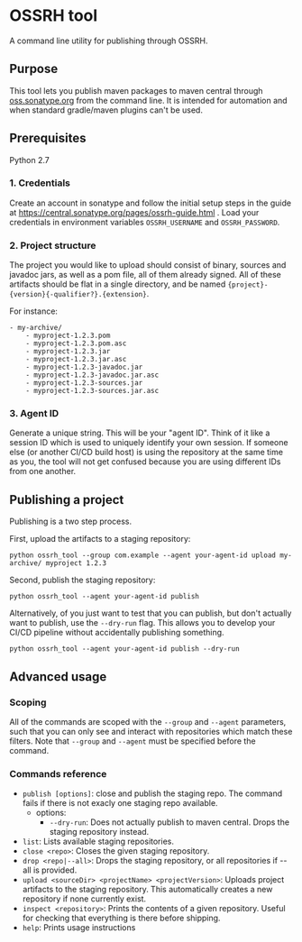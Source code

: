 OSSRH tool
==========

A command line utility for publishing through OSSRH.

## Purpose

This tool lets you publish maven packages to maven central through [oss.sonatype.org](https://oss.sonatype.org) from the command line. It is intended for automation and when standard gradle/maven plugins can't be used.

## Prerequisites

Python 2.7

### 1. Credentials

Create an account in sonatype and follow the initial setup steps in the guide at https://central.sonatype.org/pages/ossrh-guide.html .
Load your credentials in environment variables `OSSRH_USERNAME` and `OSSRH_PASSWORD`.

### 2. Project structure

The project you would like to upload should consist of binary, sources and javadoc jars, as well as a pom file, all of them already signed. All of these artifacts should be flat in a single directory, and be named `{project}-{version}{-qualifier?}.{extension}`.

For instance:

    - my-archive/
        - myproject-1.2.3.pom
        - myproject-1.2.3.pom.asc
        - myproject-1.2.3.jar
        - myproject-1.2.3.jar.asc
        - myproject-1.2.3-javadoc.jar
        - myproject-1.2.3-javadoc.jar.asc
        - myproject-1.2.3-sources.jar
        - myproject-1.2.3-sources.jar.asc

### 3. Agent ID

Generate a unique string. This will be your "agent ID". Think of it like a session ID which is used to uniquely identify your own session. If someone else (or another CI/CD build host) is using the repository at the same time as you, the tool will not get confused because you are using different IDs from one another.

## Publishing a project

Publishing is a two step process.

First, upload the artifacts to a staging repository:

`python ossrh_tool --group com.example --agent your-agent-id upload my-archive/ myproject 1.2.3`

Second, publish the staging repository:

`python ossrh_tool --agent your-agent-id publish`

Alternatively, of you just want to test that you can publish, but don't actually want to publish, use the `--dry-run` flag. This allows you to develop your CI/CD pipeline without accidentally publishing something.

`python ossrh_tool --agent your-agent-id publish --dry-run`

## Advanced usage

### Scoping

All of the commands are scoped with the `--group` and `--agent` parameters, such that you can only see and interact with repositories which match these filters. Note that `--group` and `--agent` must be specified before the command.

### Commands reference

- `publish [options]`: close and publish the staging repo. The command fails if there is not exacly one staging repo available.
  - options:
    - `--dry-run`: Does not actually publish to maven central. Drops the staging repository instead.
- `list`: Lists available staging repositories.
- `close <repo>`: Closes the given staging repository.
- `drop <repo|--all>`: Drops the staging repository, or all repositories if --all is provided.
- `upload <sourceDir> <projectName> <projectVersion>`: Uploads project artifacts to the staging repository. This automatically creates a new repository if none currently exist.
- `inspect <repository>`: Prints the contents of a given repository. Useful for checking that everything is there before shipping.
- `help`: Prints usage instructions
